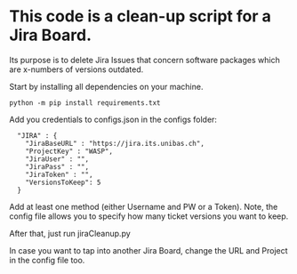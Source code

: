 # **This code is a clean-up script for a Jira Board.** 
Its purpose is to delete Jira Issues that concern software packages which are x-numbers of versions outdated. 

Start by installing all dependencies on your machine.

    python -m pip install requirements.txt

Add you credentials to configs.json in the configs folder:

      "JIRA" : {
        "JiraBaseURL" : "https://jira.its.unibas.ch",
        "ProjectKey" : "WASP",
        "JiraUser" : "",
        "JiraPass" : "",
        "JiraToken" : "",
        "VersionsToKeep": 5
      }

Add at least one method (either Username and PW or a Token). Note, the config file allows you to specify how many ticket versions you want to keep.

After that, just run jiraCleanup.py

In case you want to tap into another Jira Board, change the URL and Project in the config file too.
